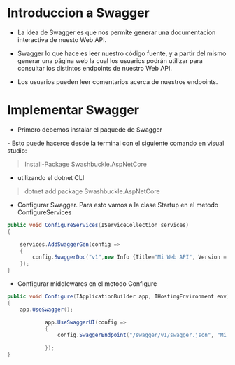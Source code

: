 # Introduccion a Swagger

- La idea de Swagger es que nos permite generar una documentacion interactiva de nuesto Web API.

- Swagger lo que hace es leer nuestro código fuente, y a
partir del mismo generar una página web la cual los
usuarios podrán utilizar para consultar los distintos
endpoints de nuestro Web API.

- Los usuarios pueden leer comentarios acerca de nuestros 
endpoints.


# Implementar Swagger

- Primero debemos instalar el paquede de Swagger

<p>
- Esto puede hacerce desde la terminal con el siguiente
comando en visual studio:

> Install-Package Swashbuckle.AspNetCore


- utilizando el dotnet CLI 

> dotnet add package Swashbuckle.AspNetCore
</p>


- Configurar Swagger. Para esto vamos a la clase Startup
en el metodo ConfigureServices

```csharp
public void ConfigureServices(IServiceCollection services)
{

    services.AddSwaggerGen(config =>
    {
        config.SwaggerDoc("v1",new Info {Title="Mi Web API", Version = "v1"});
    });
}
```

- Configurar middlewares en el metodo Configure

```csharp
public void Configure(IApplicationBuilder app, IHostingEnvironment env)
{
    app.UseSwagger();

            app.UseSwaggerUI(config =>
            {
                config.SwaggerEndpoint("/swagger/v1/swagger.json", "Mi API V1");
                
            });
}
```
